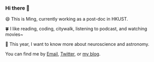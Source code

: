 ### Hi there 👋

<!--
**mingwhy/mingwhy** is a ✨ _special_ ✨ repository because its `README.md` (this file) appears on your GitHub profile.
- 🔭 I’m currently working on as a post-doc in UW
- 🌱 I’m ...
-->
:smile: This is Ming, currently working as a post-doc in HKUST.

:four_leaf_clover: I like reading, coding, citywalk, listening to podcast, and watching movies~

🔭 This year, I want to know more about neuroscience and astronomy.


You can find me by [Email](yangming.sysu@gmail.com), [Twitter](https://twitter.com/tiramisu916), or [my blog](https://mingwhy.github.io/).

